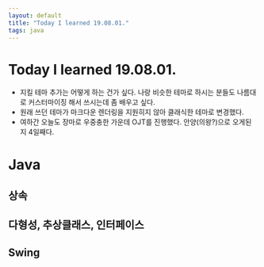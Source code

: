```yaml
---
layout: default
title: "Today I learned 19.08.01."
tags: java
---
```


# Today I learned 19.08.01.
- 지킬 테마 추가는 어떻게 하는 건가 싶다. 나랑 비슷한 테마로 하시는 분들도 나름대로 커스터마이징 해서 쓰시는데 좀 배우고 싶다.
- 원래 쓰던 테마가 마크다운 렌더링을 지원히지 않아 클래식한 테마로 변경했다.
- 여하간 오늘도 장마로 우중충한 가운데 OJT를 진행했다. 안양(의왕?)으로 오게된 지 4일째다.

# Java
## 상속
## 다형성, 추상클래스, 인터페이스
## Swing